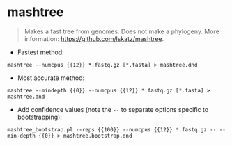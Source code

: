 # mashtree

> Makes a fast tree from genomes.
> Does not make a phylogeny.
> More information: <https://github.com/lskatz/mashtree>.

- Fastest method:

`mashtree --numcpus {{12}} *.fastq.gz [*.fasta] > mashtree.dnd`

- Most accurate method:

`mashtree --mindepth {{0}} --numcpus {{12}} *.fastq.gz [*.fasta] > mashtree.dnd`

- Add confidence values (note the `--` to separate options specific to bootstrapping):

`mashtree_bootstrap.pl --reps {{100}} --numcpus {{12}} *.fastq.gz -- --min-depth {{0}} > mashtree.bootstrap.dnd`
